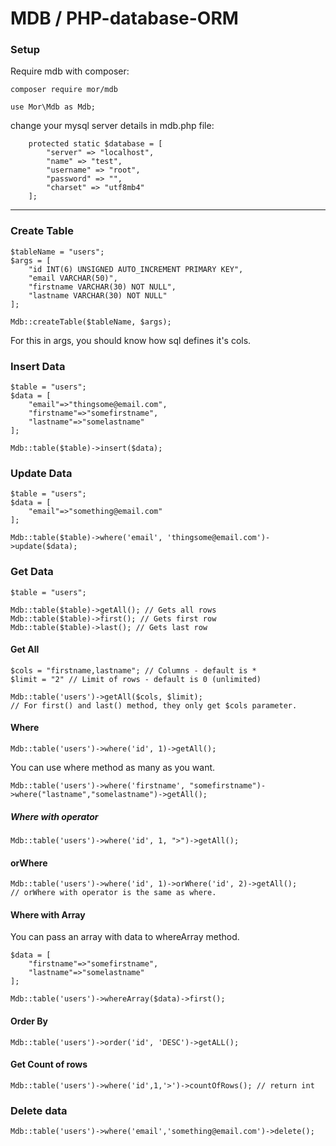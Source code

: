 # MDB / PHP-database-ORM

### Setup

Require mdb with composer:

`composer require mor/mdb`

`use Mor\Mdb as Mdb;` 

change your mysql server details in mdb.php file:

```
    protected static $database = [
        "server" => "localhost",
        "name" => "test",
        "username" => "root",
        "password" => "",
        "charset" => "utf8mb4"
    ];

```

----------------------------------

### Create Table

    
    $tableName = "users";
    $args = [
        "id INT(6) UNSIGNED AUTO_INCREMENT PRIMARY KEY",
        "email VARCHAR(50)",
        "firstname VARCHAR(30) NOT NULL",
        "lastname VARCHAR(30) NOT NULL"
    ];

    Mdb::createTable($tableName, $args);

For this in args, you should know how sql defines it's cols.


### Insert Data
    
    $table = "users";
    $data = [
        "email"=>"thingsome@email.com",
        "firstname"=>"somefirstname",
        "lastname"=>"somelastname"
    ];
    
    Mdb::table($table)->insert($data);

### Update Data

    $table = "users";
    $data = [
        "email"=>"something@email.com"
    ];
    
    Mdb::table($table)->where('email', 'thingsome@email.com')->update($data);
    
### Get Data

    $table = "users";
    
    Mdb::table($table)->getAll(); // Gets all rows
    Mdb::table($table)->first(); // Gets first row
    Mdb::table($table)->last(); // Gets last row
    
#### Get All
    
    $cols = "firstname,lastname"; // Columns - default is *
    $limit = "2" // Limit of rows - default is 0 (unlimited)
    
    Mdb::table('users')->getAll($cols, $limit);
    // For first() and last() method, they only get $cols parameter.

#### Where

    Mdb::table('users')->where('id', 1)->getAll();
    
You can use where method as many as you want.

    Mdb::table('users')->where('firstname', "somefirstname")->where("lastname","somelastname")->getAll();
    
##### Where with operator

    Mdb::table('users')->where('id', 1, ">")->getAll();
    
#### orWhere

    Mdb::table('users')->where('id', 1)->orWhere('id', 2)->getAll();
    // orWhere with operator is the same as where.
    
#### Where with Array

You can pass an array with data to whereArray method.

    $data = [
        "firstname"=>"somefirstname",
        "lastname"=>"somelastname"
    ];
    
    Mdb::table('users')->whereArray($data)->first();

#### Order By

    Mdb::table('users')->order('id', 'DESC')->getALL();


#### Get Count of rows

    Mdb::table('users')->where('id',1,'>')->countOfRows(); // return int


### Delete data

    Mdb::table('users')->where('email','something@email.com')->delete();
